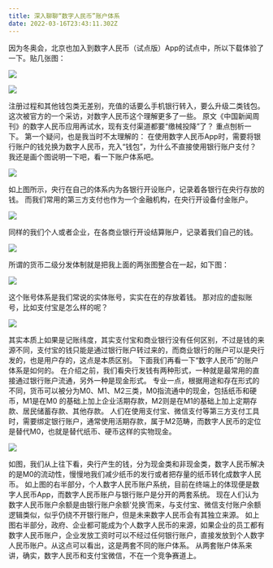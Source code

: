 ```yaml
---
title: 深入聊聊“数字人民币”账户体系
date: 2022-03-16T23:43:11.302Z
---
```

因为冬奥会，北京也加入到数字人民币（试点版）App的试点中，所以下载体验了一下。贴几张图：

![](/img/640.jpg)

![](/img/6401.png)

注册过程和其他钱包类无差别，充值的话要么手机银行转入，要么升级二类钱包。
这次被官方的一个采访，对数字人民币这个理解更多了一些。
原文《中国新闻周刊》的数字人民币应用再试水，现有支付渠道都要“缴械投降”了？
重点刨析一下。
第一个疑问，也是我当时不太理解的：
在使用数字人民币App时，需要将银行账户的钱兑换为数字人民币，充入“钱包”，为什么不直接使用银行账户支付？
我还是画个图说明一下吧，看一下账户体系吧。

![](/img/6402.png)

如上图所示，央行在自己的体系内为各银行开设账户，记录着各银行在央行存放的钱。
而我们常用的第三方支付也作为一个金融机构，在央行开设备付金账户。

![](/img/6403.png)

同样的我们个人或者企业，在各商业银行开设结算账户，记录着我们自己的钱。

![](/img/6404.png)

所谓的货币二级分发体制就是把我上面的两张图整合在一起，如下图：

![](/img/6405.png)

这个账号体系是我们常说的实体账号，实实在在的存放着钱。
那对应的虚拟账号，比如支付宝是怎么样的呢？

![](/img/6406.png)

其实本质上如果是记账纬度，其实支付宝和商业银行没有任何区别，不过是钱的来源不同，支付宝的钱只能是通过银行账户转过来的，而商业银行的账户可以是央行发的，也是用户存的，这点是本质区别。
下面我们再看一下“数字人民币”的账户体系是如何的。
在介绍之前，我们看央行发钱有两种形式，一种就是最常用的直接通过银行账户流通，另外一种是现金形式。
专业一点，根据用途和存在形式的不同，货币可以被分为M0、M1、M2三类，M0指流通中的现金，包括纸币和硬币，M1是在M0 的基础上加上企业活期存款，M2则是在M1的基础上加上定期存款、居民储蓄存款、其他存款。
人们在使用支付宝、微信支付等第三方支付工具时，需要绑定银行账户，通常使用活期存款，属于M2范畴，而数字人民币的定位是替代M0，也就是替代纸币、硬币这样的实物现金。

![](/img/6407.png)

如图，我们从上往下看，央行产生的钱，分为现金类和非现金类，数字人民币解决的是M0的流动性，慢慢地我们减少纸币的发行或者把存量的纸币转化成数字人民币。
如上图的右半部分，个人数字人民币账户系统，目前在终端上的体现便是数字人民币App，而数字人民币账户与银行账户是分开的两套系统。
现在人们认为数字人民币账户余额是由银行账户余额‘兑换’而来，与支付宝、微信支付账户余额逻辑类似，似乎仍绕不开银行账户，但是未来数字人民币会有其独立来源。
如上图右半部分，政府、企业都可能成为个人数字人民币的来源，如果企业的员工都有数字人民币账户，企业发放工资时可以不经过任何银行账户，直接发放到个人数字人民币账户。从这点可以看出，这是两套不同的账户体系。
从两套账户体系来讲，确实，数字人民币和支付宝微信，不在一个竞争赛道上。